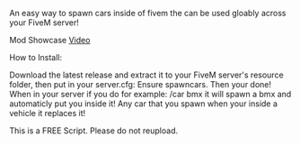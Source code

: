 An easy way to spawn cars inside of fivem the can be used gloably across your FiveM server!

Mod Showcase [Video](https://www.youtube.com/watch?v=FbY7f8crZGk)

How to Install:

Download the latest release and extract it to your FiveM server's resource folder, then put in your server.cfg: Ensure spawncars. Then your done! When in your server if you do for example:
/car bmx it will spawn a bmx and automaticly put you inside it! Any car that you spawn when your inside a vehicle it replaces it!

This is a FREE Script. Please do not reupload.
